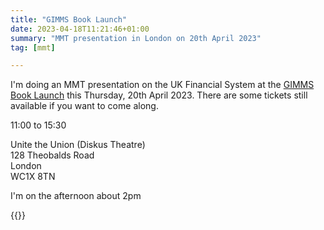 ```yaml
---
title: "GIMMS Book Launch"
date: 2023-04-18T11:21:46+01:00
summary: "MMT presentation in London on 20th April 2023"
tag: [mmt]

---
```


I'm doing an MMT presentation on the UK Financial System at the [GIMMS Book Launch][1] this Thursday, 20th April 2023. There are some tickets still available if you want to come along.

11:00 to 15:30

Unite the Union (Diskus Theatre)  
128 Theobalds Road  
London  
WC1X 8TN

I'm on the afternoon about 2pm

{{<joindiscord>}}

[1]: https://www.eventbrite.co.uk/e/gimms-book-launch-modern-monetary-theory-key-insights-leading-thinkers-tickets-559546778477
